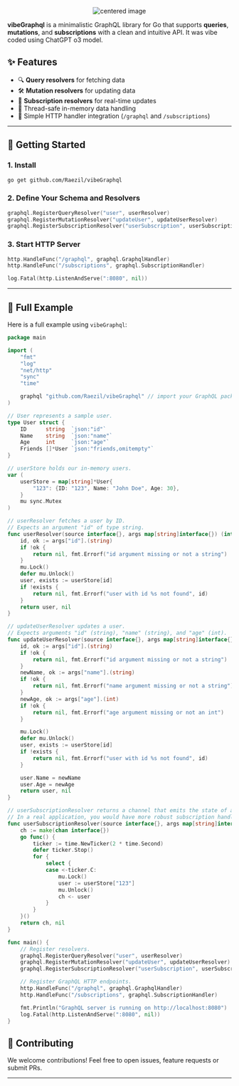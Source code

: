 <p align="center">
  <img src="https://github.com/user-attachments/assets/01b920ab-36b5-4ce3-9510-6ba9ffc4000a" alt="centered image">
</p>


**vibeGraphql** is a minimalistic GraphQL library for Go that supports **queries**, **mutations**, and **subscriptions** with a clean and intuitive API. 
It was vibe coded using ChatGPT o3 model.

## ✨ Features

- 🔍 **Query resolvers** for fetching data  
- 🛠️ **Mutation resolvers** for updating data  
- 📡 **Subscription resolvers** for real-time updates  
- 🧵 Thread-safe in-memory data handling  
- 🔌 Simple HTTP handler integration (`/graphql` and `/subscriptions`)  

---

## 🚀 Getting Started

### 1. Install

```bash
go get github.com/Raezil/vibeGraphql
```

### 2. Define Your Schema and Resolvers

```go
graphql.RegisterQueryResolver("user", userResolver)
graphql.RegisterMutationResolver("updateUser", updateUserResolver)
graphql.RegisterSubscriptionResolver("userSubscription", userSubscriptionResolver)
```

### 3. Start HTTP Server

```go
http.HandleFunc("/graphql", graphql.GraphqlHandler)
http.HandleFunc("/subscriptions", graphql.SubscriptionHandler)

log.Fatal(http.ListenAndServe(":8080", nil))
```

---

## 🧪 Full Example

Here is a full example using `vibeGraphql`:

```go
package main

import (
	"fmt"
	"log"
	"net/http"
	"sync"
	"time"

	graphql "github.com/Raezil/vibeGraphql" // import your GraphQL package that includes resolvers and handlers
)

// User represents a sample user.
type User struct {
	ID      string  `json:"id"`
	Name    string  `json:"name"`
	Age     int     `json:"age"`
	Friends []*User `json:"friends,omitempty"`
}

// userStore holds our in-memory users.
var (
	userStore = map[string]*User{
		"123": {ID: "123", Name: "John Doe", Age: 30},
	}
	mu sync.Mutex
)

// userResolver fetches a user by ID.
// Expects an argument "id" of type string.
func userResolver(source interface{}, args map[string]interface{}) (interface{}, error) {
	id, ok := args["id"].(string)
	if !ok {
		return nil, fmt.Errorf("id argument missing or not a string")
	}
	mu.Lock()
	defer mu.Unlock()
	user, exists := userStore[id]
	if !exists {
		return nil, fmt.Errorf("user with id %s not found", id)
	}
	return user, nil
}

// updateUserResolver updates a user.
// Expects arguments "id" (string), "name" (string), and "age" (int).
func updateUserResolver(source interface{}, args map[string]interface{}) (interface{}, error) {
	id, ok := args["id"].(string)
	if !ok {
		return nil, fmt.Errorf("id argument missing or not a string")
	}
	newName, ok := args["name"].(string)
	if !ok {
		return nil, fmt.Errorf("name argument missing or not a string")
	}
	newAge, ok := args["age"].(int)
	if !ok {
		return nil, fmt.Errorf("age argument missing or not an int")
	}

	mu.Lock()
	defer mu.Unlock()
	user, exists := userStore[id]
	if !exists {
		return nil, fmt.Errorf("user with id %s not found", id)
	}

	user.Name = newName
	user.Age = newAge
	return user, nil
}

// userSubscriptionResolver returns a channel that emits the state of a user every 2 seconds.
// In a real application, you would have more robust subscription handling and cancellation.
func userSubscriptionResolver(source interface{}, args map[string]interface{}) (interface{}, error) {
	ch := make(chan interface{})
	go func() {
		ticker := time.NewTicker(2 * time.Second)
		defer ticker.Stop()
		for {
			select {
			case <-ticker.C:
				mu.Lock()
				user := userStore["123"]
				mu.Unlock()
				ch <- user
			}
		}
	}()
	return ch, nil
}

func main() {
	// Register resolvers.
	graphql.RegisterQueryResolver("user", userResolver)
	graphql.RegisterMutationResolver("updateUser", updateUserResolver)
	graphql.RegisterSubscriptionResolver("userSubscription", userSubscriptionResolver)

	// Register GraphQL HTTP endpoints.
	http.HandleFunc("/graphql", graphql.GraphqlHandler)
	http.HandleFunc("/subscriptions", graphql.SubscriptionHandler)

	fmt.Println("GraphQL server is running on http://localhost:8080")
	log.Fatal(http.ListenAndServe(":8080", nil))
}
```

## 💬 Contributing

We welcome contributions! Feel free to open issues, feature requests or submit PRs.


---
